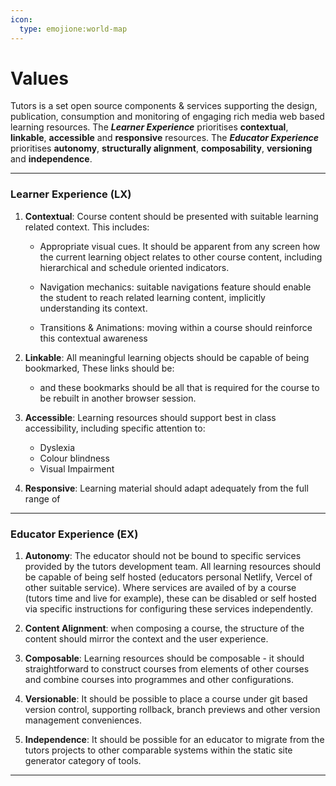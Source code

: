 ```yaml
---
icon:
  type: emojione:world-map
---
```


# Values

Tutors is a set open source components & services supporting the design, publication, consumption and monitoring of engaging rich media web based learning resources. The ***Learner Experience*** prioritises **contextual**, **linkable**, **accessible** and **responsive** resources. The ***Educator Experience*** prioritises **autonomy**, **structurally alignment**, **composability**,  **versioning** and **independence**.

---

### Learner Experience (LX)

1. **Contextual**: Course content should be presented with suitable learning related context. This includes:

   - Appropriate visual cues. It should be apparent from any screen how the current learning object  relates to other course content, including hierarchical and schedule oriented indicators.

   - Navigation mechanics: suitable navigations feature should enable the student to reach related learning content, implicitly understanding its context.

   - Transitions & Animations: moving within a course should reinforce this contextual awareness

2. **Linkable**: All meaningful learning objects should be capable of being bookmarked, These links should be:
   - and these bookmarks should be all that is required for the course to be rebuilt in another browser session.
3. **Accessible**: Learning resources should support best in class accessibility, including specific attention to:
   - Dyslexia
   - Colour blindness 
   - Visual Impairment
4. **Responsive**: Learning material should adapt adequately from the full range of 

---

### Educator Experience (EX)

1. **Autonomy**: The educator should not be bound to specific services provided by the tutors development team. All learning resources should be capable of being self hosted (educators personal Netlify, Vercel of other suitable service). Where services are availed of by a course (tutors time and live for example), these can be disabled or self hosted via specific instructions for configuring these services independently.

2. **Content Alignment**: when composing a course, the structure of the content should mirror the context and the user experience.

3. **Composable**: Learning resources should be composable - it should straightforward to construct courses from elements of other courses and combine courses into programmes and other configurations.

4. **Versionable**: It should be possible to place a course under git based version control, supporting rollback, branch previews and other version management conveniences.

5. **Independence**: It should be possible for an educator to migrate from the tutors projects to other comparable systems within the static site generator category of tools.

   

---
